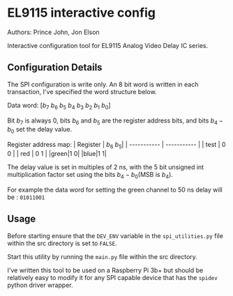 # EL9115 interactive config


Authors: Prince John, Jon Elson

Interactive configuration tool for EL9115 Analog Video Delay IC series.  

## Configuration Details

The SPI configuration is write only. An 8 bit word is written in each transaction, I've specified the word structure below.

 Data word: $[b_7 \ b_6 \ b_5 \ b_4 \ b_3 \ b_2 \ b_1 \ b_0]$ 
 
Bit $b_7$ is always 0, bits $b_6$  and $b_5$ are the register address bits, and bits $b_4-b_0$ set the delay value.

Register address map: 
| Register     | $b_6$  $b_5$|
| ----------- | ----------- |
| test      | 0 0 |
| red   | 0 1 |
|green|1 0|
|blue|1 1|

The delay value is set in multiples of 2 ns, with the 5 bit unsigned int multiplication factor set using the bits $b_4-b_0$(MSB is $b_4$).

For example the data word for setting the green channel to 50 ns delay will be : `01011001`


## Usage

Before starting ensure that the `DEV_ENV` variable in the `spi_utilities.py` file within the src directory is set to `FALSE`. 

Start this utility by running the `main.py` file within the src directory.

I've written this tool to be used on a Raspberry Pi 3b+ but should be relatively easy to modify it for any SPI capable device that has the `spidev` python driver wrapper. 
